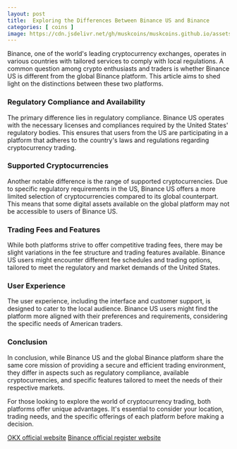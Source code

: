 ```yaml
---
layout: post
title:  Exploring the Differences Between Binance US and Binance
categories: [ coins ]
image: https://cdn.jsdelivr.net/gh/muskcoins/muskcoins.github.io/assets/images/bnb-register.webp
---
```


Binance, one of the world's leading cryptocurrency exchanges, operates in various countries with tailored services to comply with local regulations. A common question among crypto enthusiasts and traders is whether Binance US is different from the global Binance platform. This article aims to shed light on the distinctions between these two platforms.

### Regulatory Compliance and Availability

The primary difference lies in regulatory compliance. Binance US operates with the necessary licenses and compliances required by the United States' regulatory bodies. This ensures that users from the US are participating in a platform that adheres to the country's laws and regulations regarding cryptocurrency trading.

### Supported Cryptocurrencies

Another notable difference is the range of supported cryptocurrencies. Due to specific regulatory requirements in the US, Binance US offers a more limited selection of cryptocurrencies compared to its global counterpart. This means that some digital assets available on the global platform may not be accessible to users of Binance US.

### Trading Fees and Features

While both platforms strive to offer competitive trading fees, there may be slight variations in the fee structure and trading features available. Binance US users might encounter different fee schedules and trading options, tailored to meet the regulatory and market demands of the United States.

### User Experience

The user experience, including the interface and customer support, is designed to cater to the local audience. Binance US users might find the platform more aligned with their preferences and requirements, considering the specific needs of American traders.

### Conclusion

In conclusion, while Binance US and the global Binance platform share the same core mission of providing a secure and efficient trading environment, they differ in aspects such as regulatory compliance, available cryptocurrencies, and specific features tailored to meet the needs of their respective markets.

For those looking to explore the world of cryptocurrency trading, both platforms offer unique advantages. It's essential to consider your location, trading needs, and the specific offerings of each platform before making a decision.

[OKX official website](/302.html?target=https://www.okx.com/join/65103688)
[Binance official register website](/302.html?target=https://accounts.binance.com/register?ref=ZGR4DOXV)